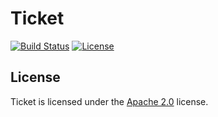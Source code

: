 # Ticket

[![Build Status](https://jenkins.lolnet.co.nz/job/Ticket/badge/icon)](https://jenkins.lolnet.co.nz/job/Ticket/)
[![License](https://www.lolnet.co.nz/resources/badges/License-Apache%202.0-blue.svg)](https://www.apache.org/licenses/LICENSE-2.0)

## License
Ticket is licensed under the [Apache 2.0](https://www.apache.org/licenses/LICENSE-2.0) license.
